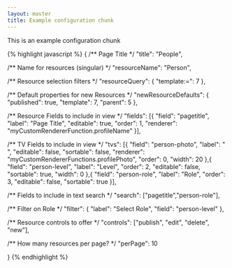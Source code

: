 ```yaml
---
layout: master
title: Example configuration chunk
---
```


This is an example configuration chunk

{% highlight javascript %}
{
/** Page Title */
"title": "People",

/** Name for resources (singular) */
"resourceName": "Person",

/** Resource selection filters */
"resourceQuery": {
    "template:=": 7
},

/** Default properties for new Resources */
"newResourceDefaults": {
    "published": true,
    "template": 7,
    "parent": 5
},

/** Resource Fields to include in view */
"fields": [{
    "field": "pagetitle",
    "label": "Page Title",
    "editable": true,
    "order": 1,
    "renderer": "myCustomRendererFunction.profileName"
}],

/** TV Fields to include in view */
"tvs": [{
    "field": "person-photo",
    "label": " ",
    "editable": false,
    "sortable": false,
    "renderer": "myCustomRendererFunctions.profilePhoto",
    "order": 0,
    "width": 20
},{
    "field": "person-level",
    "label": "Level",
    "order": 2,
    "editable": false,
    "sortable": true,
    "width": 0
},{
    "field": "person-role",
    "label": "Role",
    "order": 3,
    "editable": false,
    "sortable": true
}],

/** Fields to include in text search */
"search": ["pagetitle","person-role"],

/** Filter on Role */
"filter": {
    "label": "Select Role",
    "field": "person-level"
},

/** Resource controls to offer */
"controls": ["publish", "edit", "delete", "new"],

/** How many resources per page? */
"perPage": 10

}
{% endhighlight %}